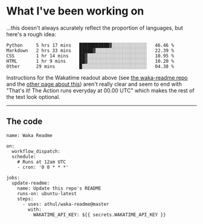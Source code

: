 # What I've been working on

…this doesn't always acurately reflect the proportion of languages, but here's a rough idea:

<!--START_SECTION:waka-->
```text
Python     5 hrs 17 mins   ███████████▓░░░░░░░░░░░░░   46.46 % 
Markdown   2 hrs 33 mins   █████▓░░░░░░░░░░░░░░░░░░░   22.39 % 
CSS        1 hr 14 mins    ██▓░░░░░░░░░░░░░░░░░░░░░░   10.95 % 
HTML       1 hr 9 mins     ██▓░░░░░░░░░░░░░░░░░░░░░░   10.20 % 
Other      29 mins         █░░░░░░░░░░░░░░░░░░░░░░░░   04.38 % 
```
<!--END_SECTION:waka-->

Instructions for the Wakatime readout above (see [the waka-readme repo](https://github.com/athul/waka-readme) and the [other page about this](https://github.com/marketplace/actions/waka-readme)) aren't really clear and seem to end with "That's it! The Action runs everyday at 00.00 UTC" which makes the rest of the text look optional.

---

## The code

```
name: Waka Readme

on:
  workflow_dispatch:
  schedule:
    # Runs at 12am UTC
    - cron: '0 0 * * *'

jobs:
  update-readme:
    name: Update this repo's README
    runs-on: ubuntu-latest
    steps:
      - uses: athul/waka-readme@master
        with:
          WAKATIME_API_KEY: ${{ secrets.WAKATIME_API_KEY }}
```
